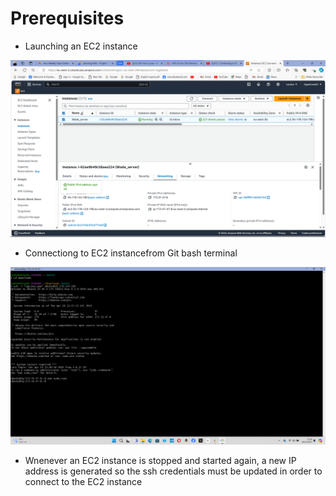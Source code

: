 # Prerequisites

* Launching an EC2 instance

![photo](Images/EC2.png)



* Connectiong to EC2 instancefrom Git bash terminal

![photo](Images/EC2connect.png) 

* Wnenever an EC2 instance is stopped and started again, a new IP address is generated so the ssh credentials must be updated in order to connect to the EC2 instance
